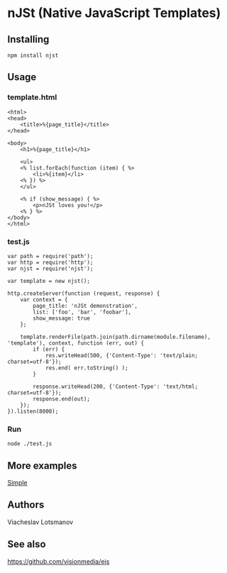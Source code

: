 nJSt (Native JavaScript Templates)
==================================

Installing
----------

    npm install njst

Usage
-----

### template.html

    <html>
    <head>
        <title>%{page_title}</title>
    </head>

    <body>
        <h1>%{page_title}</h1>

        <ul>
        <% list.forEach(function (item) { %>
            <li>%{item}</li>
        <% }) %>
        </ul>

        <% if (show_message) { %>
            <p>nJSt loves you!</p>
        <% } %>
    </body>
    </html>

### test.js

    var path = require('path');
    var http = require('http');
    var njst = require('njst');

    var template = new njst();

    http.createServer(function (request, response) {
        var context = {
            page_title: 'nJSt demonstration',
            list: ['foo', 'bar', 'foobar'],
            show_message: true
        };

        template.renderFile(path.join(path.dirname(module.filename), 'template'), context, function (err, out) {
            if (err) {
                res.writeHead(500, {'Content-Type': 'text/plain; charset=utf-8'});
                res.end( err.toString() );
            }

            response.writeHead(200, {'Content-Type': 'text/html; charset=utf-8'});
            response.end(out);
        });
    }).listen(8000);

### Run

    node ./test.js

More examples
-------------

[Simple](examples/simple.js)

Authors
-------

Viacheslav Lotsmanov

See also
--------

https://github.com/visionmedia/ejs
